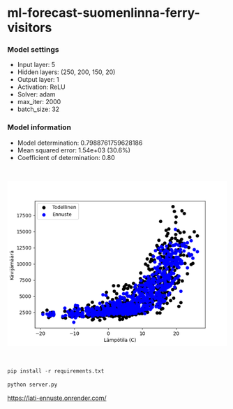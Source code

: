 # ml-forecast-suomenlinna-ferry-visitors

### Model settings

- Input layer: 5
- Hidden layers: (250, 200, 150, 20)
- Output layer: 1
- Activation: ReLU
- Solver: adam 
- max_iter: 2000
- batch_size: 32

### Model information
- Model determination:  0.7988761759628186
- Mean squared error: 1.54e+03 (30.6%)
- Coefficient of determination: 0.80

<br>

!["alt"](./model/model.png)

<br>

```python
pip install -r requirements.txt
```

```python
python server.py
```


https://lati-ennuste.onrender.com/
